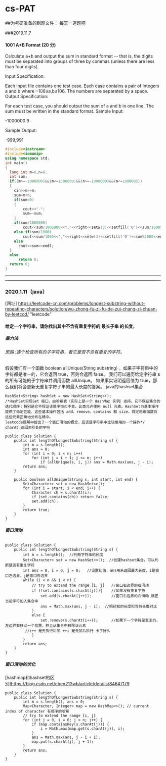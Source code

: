 # cs-PAT

##为考研准备的刷题文件：
每天一道题吧

###2019.11.7
####   1001 A+B Format (20 分)


Calculate a+b and output the sum in standard format -- that is, the digits must be separated into groups of three by commas (unless there are less than four digits).


Input Specification:

Each input file contains one test case. Each case contains a pair of integers a and b where −10​6​​≤a,b≤10​6​​. The numbers are separated by a space.
Output Specification:

For each test case, you should output the sum of a and b in one line. The sum must be written in the standard format.
Sample Input:

-1000000 9

Sample Output:

-999,991
```c++
#include<iostream>
#include<iomanip>
using namespace std;
int main()
{
  long int m=0,n=0;
  int sum;
  if((m>=-1000000)&&(m<=1000000)&&(n>=-1000000)&&(n<=1000000))
  {
    cin>>m>>n;
    sum=m+n;
	if(sum<0)
	{
		cout<<"-";
		sum=-sum;
	}
	if(sum/1000000)
		cout<<sum/1000000<<","<<right<<setw(3)<<setfill('0')<<sum/1000%1000<<","<<right<<setw(3)<<setfill('0')<<sum%1000<<endl;
    else if(sum/1000)
    	cout<<sum/1000<<","<<right<<setw(3)<<setfill('0')<<sum%1000<<endl;
    else
      cout<<sum<<endl;
  }
  else
	  return 0;
  return 0;
}
```
***
***
### 2020.1.11（java）
[网址] https://leetcode-cn.com/problems/longest-substring-without-repeating-characters/solution/wu-zhong-fu-zi-fu-de-zui-chang-zi-chuan-by-leetcod/ "leetcode"
####  给定一个字符串，请你找出其中不含有重复字符的 最长子串 的长度。
##### 暴力法
###### 思路 :逐个检查所有的子字符串，看它是否不含有重复的字符。
假设我们有一个函数 boolean allUnique(String substring) ，如果子字符串中的字符都是唯一的，它会返回 true，否则会返回 false。
我们可以遍历给定字符串 s 的所有可能的子字符串并调用函数 allUnique。 如果事实证明返回值为 true，那么我们将会更新无重复字符子串的最大长度的答案。
java的hashset集合
```
HashSet<String> hashSet = new HashSet<String>();
/*HashSet实现Set 接口，由哈希表（实际上是一个 HashMap 实例）支持。它不保证集合的迭代顺序；特别是它不保证该顺序恒久不变。此类允许使用 null 元素。HashSet为基本操作提供了稳定性能，这些基本操作包括 add、remove、contains 和 size，假定哈希函数将这些元素正确地分布在桶中。
leetcode题解中给出了一个窗口滑动的概念，应该是字符串中比较常用的一个操作*/
charAt 返回索引处的字符
```

```
public class Solution {
    public int lengthOfLongestSubstring(String s) {
        int n = s.length();
        int ans = 0;
        for (int i = 0; i < n; i++)
            for (int j = i + 1; j <= n; j++)
                if (allUnique(s, i, j)) ans = Math.max(ans, j - i);
        return ans;
    }

    public boolean allUnique(String s, int start, int end) {
        Set<Character> set = new HashSet<>();
        for (int i = start; i < end; i++) {
            Character ch = s.charAt(i);
            if (set.contains(ch)) return false;
            set.add(ch);
        }
        return true;
    }
}
```
##### 窗口滑动
###### 

```
public class Solution {
    public int lengthOfLongestSubstring(String s) {
        int n = s.length();  //判断字符串的长度
        Set<Character> set = new HashSet<>();  //创建hashset集合，可以判断是否有重复字符
        int ans = 0, i = 0, j = 0;   //设置初值，ans用来返回最大长度，i是窗口左边界，j是窗口右边界
        while (i < n && j < n) {
            // try to extend the range [i, j]   //窗口右边界的右滑动
            if (!set.contains(s.charAt(j))){    //如果没有重复字符
                set.add(s.charAt(j++));         //窗口右边界的右滑动 就把当前字符加入集合中
                ans = Math.max(ans, j - i);	 //把已知的长度和当前长度对比
            }
            else {
                set.remove(s.charAt(i++));      //如果下一个字符是重复的，左边界右移动一个位置，并且从集合中移除该元素
		 //i++ 是先执行后加 ++i 是先加后执行 卡了好久
            }
        }
        return ans;
    }
}
```
##### 窗口滑动的优化
[hashmap和hashset的区别]https://blog.csdn.net/chen213wb/article/details/84647179
```
public class Solution {
    public int lengthOfLongestSubstring(String s) {
        int n = s.length(), ans = 0;
        Map<Character, Integer> map = new HashMap<>(); // current index of character 有顺序的哈希
        // try to extend the range [i, j]
        for (int j = 0, i = 0; j < n; j++) {
            if (map.containsKey(s.charAt(j))) {
                i = Math.max(map.get(s.charAt(j)), i);
            }
            ans = Math.max(ans, j - i + 1);
            map.put(s.charAt(j), j + 1);
        }
        return ans;
    }
}
```
